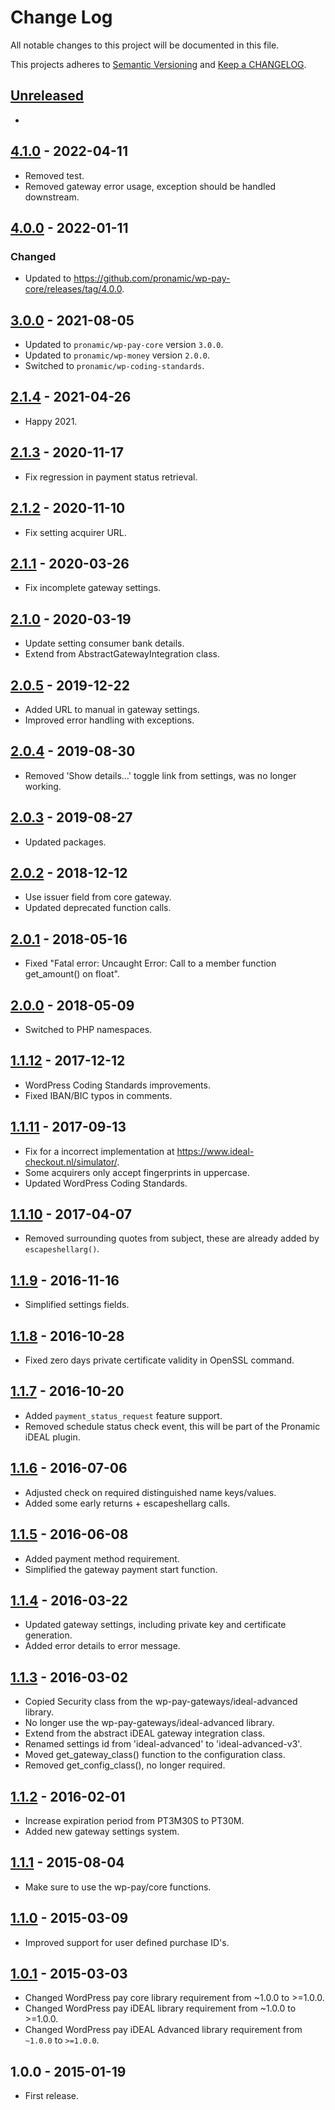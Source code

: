 # Change Log

All notable changes to this project will be documented in this file.

This projects adheres to [Semantic Versioning](http://semver.org/) and [Keep a CHANGELOG](http://keepachangelog.com/).

## [Unreleased][unreleased]
-

## [4.1.0] - 2022-04-11
- Removed test.
- Removed gateway error usage, exception should be handled downstream.

## [4.0.0] - 2022-01-11
### Changed
- Updated to https://github.com/pronamic/wp-pay-core/releases/tag/4.0.0.

## [3.0.0] - 2021-08-05
- Updated to `pronamic/wp-pay-core`  version `3.0.0`.
- Updated to `pronamic/wp-money`  version `2.0.0`.
- Switched to `pronamic/wp-coding-standards`.

## [2.1.4] - 2021-04-26
- Happy 2021.

## [2.1.3] - 2020-11-17
- Fix regression in payment status retrieval.

## [2.1.2] - 2020-11-10
- Fix setting acquirer URL.

## [2.1.1] - 2020-03-26
- Fix incomplete gateway settings.

## [2.1.0] - 2020-03-19
- Update setting consumer bank details.
- Extend from AbstractGatewayIntegration class.

## [2.0.5] - 2019-12-22
- Added URL to manual in gateway settings.
- Improved error handling with exceptions.

## [2.0.4] - 2019-08-30
- Removed 'Show details…' toggle link from settings, was no longer working.

## [2.0.3] - 2019-08-27
- Updated packages.

## [2.0.2] - 2018-12-12
- Use issuer field from core gateway.
- Updated deprecated function calls.

## [2.0.1] - 2018-05-16
- Fixed "Fatal error: Uncaught Error: Call to a member function get_amount() on float".

## [2.0.0] - 2018-05-09
- Switched to PHP namespaces.

## [1.1.12] - 2017-12-12
- WordPress Coding Standards improvements.
- Fixed IBAN/BIC typos in comments.

## [1.1.11] - 2017-09-13
- Fix for a incorrect implementation at https://www.ideal-checkout.nl/simulator/.
- Some acquirers only accept fingerprints in uppercase.
- Updated WordPress Coding Standards.

## [1.1.10] - 2017-04-07
- Removed surrounding quotes from subject, these are already added by `escapeshellarg()`.

## [1.1.9] - 2016-11-16
- Simplified settings fields.

## [1.1.8] - 2016-10-28
- Fixed zero days private certificate validity in OpenSSL command.

## [1.1.7] - 2016-10-20
- Added `payment_status_request` feature support.
- Removed schedule status check event, this will be part of the Pronamic iDEAL plugin.

## [1.1.6] - 2016-07-06
- Adjusted check on required distinguished name keys/values.
- Added some early returns + escapeshellarg calls.

## [1.1.5] - 2016-06-08
- Added payment method requirement.
- Simplified the gateway payment start function.

## [1.1.4] - 2016-03-22
- Updated gateway settings, including private key and certificate generation.
- Added error details to error message.

## [1.1.3] - 2016-03-02
- Copied Security class from the wp-pay-gateways/ideal-advanced library.
- No longer use the wp-pay-gateways/ideal-advanced library.
- Extend from the abstract iDEAL gateway integration class.
- Renamed settings id from 'ideal-advanced' to 'ideal-advanced-v3'.
- Moved get_gateway_class() function to the configuration class.
- Removed get_config_class(), no longer required.

## [1.1.2] - 2016-02-01
- Increase expiration period from PT3M30S to PT30M.
- Added new gateway settings system.

## [1.1.1] - 2015-08-04
- Make sure to use the wp-pay/core functions.

## [1.1.0] - 2015-03-09
- Improved support for user defined purchase ID's.

## [1.0.1] - 2015-03-03
- Changed WordPress pay core library requirement from ~1.0.0 to >=1.0.0.
- Changed WordPress pay iDEAL library requirement from ~1.0.0 to >=1.0.0.
- Changed WordPress pay iDEAL Advanced library requirement from `~1.0.0` to `>=1.0.0`.

## 1.0.0 - 2015-01-19
- First release.

[unreleased]: https://github.com/wp-pay-gateways/ideal-advanced-v3/compare/4.1.0...HEAD
[4.1.0]: https://github.com/wp-pay-gateways/ideal-advanced-v3/compare/4.0.0...4.1.0
[4.0.0]: https://github.com/wp-pay-gateways/ideal-advanced-v3/compare/3.0.0...4.0.0
[3.0.0]: https://github.com/wp-pay-gateways/ideal-advanced-v3/compare/2.1.4...3.0.0
[2.1.4]: https://github.com/wp-pay-gateways/ideal-advanced-v3/compare/2.1.3...2.1.4
[2.1.3]: https://github.com/wp-pay-gateways/ideal-advanced-v3/compare/2.1.2...2.1.3
[2.1.2]: https://github.com/wp-pay-gateways/ideal-advanced-v3/compare/2.1.1...2.1.2
[2.1.1]: https://github.com/wp-pay-gateways/ideal-advanced-v3/compare/2.1.0...2.1.1
[2.1.0]: https://github.com/wp-pay-gateways/ideal-advanced-v3/compare/2.0.5...2.1.0
[2.0.5]: https://github.com/wp-pay-gateways/ideal-advanced-v3/compare/2.0.4...2.0.5
[2.0.4]: https://github.com/wp-pay-gateways/ideal-advanced-v3/compare/2.0.3...2.0.4
[2.0.3]: https://github.com/wp-pay-gateways/ideal-advanced-v3/compare/2.0.2...2.0.3
[2.0.2]: https://github.com/wp-pay-gateways/ideal-advanced-v3/compare/2.0.1...2.0.2
[2.0.1]: https://github.com/wp-pay-gateways/ideal-advanced-v3/compare/2.0.0...2.0.1
[2.0.0]: https://github.com/wp-pay-gateways/ideal-advanced-v3/compare/1.1.12...2.0.0
[1.1.12]: https://github.com/wp-pay-gateways/ideal-advanced-v3/compare/1.1.11...1.1.12
[1.1.11]: https://github.com/wp-pay-gateways/ideal-advanced-v3/compare/1.1.10...1.1.11
[1.1.10]: https://github.com/wp-pay-gateways/ideal-advanced-v3/compare/1.1.9...1.1.10
[1.1.9]: https://github.com/wp-pay-gateways/ideal-advanced-v3/compare/1.1.8...1.1.9
[1.1.8]: https://github.com/wp-pay-gateways/ideal-advanced-v3/compare/1.1.7...1.1.8
[1.1.7]: https://github.com/wp-pay-gateways/ideal-advanced-v3/compare/1.1.6...1.1.7
[1.1.6]: https://github.com/wp-pay-gateways/ideal-advanced-v3/compare/1.1.5...1.1.6
[1.1.5]: https://github.com/wp-pay-gateways/ideal-advanced-v3/compare/1.1.4...1.1.5
[1.1.4]: https://github.com/wp-pay-gateways/ideal-advanced-v3/compare/1.1.3...1.1.4
[1.1.3]: https://github.com/wp-pay-gateways/ideal-advanced-v3/compare/1.1.2...1.1.3
[1.1.2]: https://github.com/wp-pay-gateways/ideal-advanced-v3/compare/1.1.1...1.1.2
[1.1.1]: https://github.com/wp-pay-gateways/ideal-advanced-v3/compare/1.1.0...1.1.1
[1.1.0]: https://github.com/wp-pay-gateways/ideal-advanced-v3/compare/1.0.1...1.1.0
[1.0.1]: https://github.com/wp-pay-gateways/ideal-advanced-v3/compare/1.0.0...1.0.1
